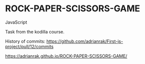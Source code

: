 # ROCK-PAPER-SCISSORS-GAME
JavaScript


Task from the kodilla course. 

History of commits: https://github.com/adrianrak/First-js-project/pull/12/commits

 https://adrianrak.github.io/ROCK-PAPER-SCISSORS-GAME/
